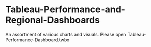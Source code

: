# Tableau-Performance-and-Regional-Dashboards


An assortment of various charts and visuals. 
Please open Tableau-Performance-Dashboard.twbx
